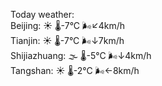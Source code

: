 Today weather:  
Beijing: ☀️   🌡️-7°C 🌬️↙4km/h  
Tianjin: ☀️   🌡️-7°C 🌬️↓7km/h  
Shijiazhuang: 🌫  🌡️-5°C 🌬️↓4km/h  
Tangshan: ☀️   🌡️-2°C 🌬️←8km/h  
